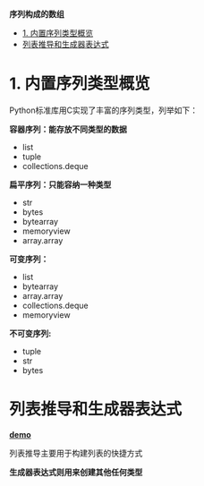 **序列构成的数组**

- [1. 内置序列类型概览](#1-内置序列类型概览)
- [列表推导和生成器表达式](#列表推导和生成器表达式)

# 1. 内置序列类型概览

Python标准库用C实现了丰富的序列类型，列举如下：

**容器序列：能存放不同类型的数据**
- list
- tuple
- collections.deque

**扁平序列：只能容纳一种类型**
- str
- bytes
- bytearray
- memoryview
- array.array

**可变序列：**
- list
- bytearray
- array.array
- collections.deque
- memoryview

**不可变序列:**
- tuple
- str
- bytes

# 列表推导和生成器表达式
**[demo](../第二章/listcomps_and_genexps.ipynb)**

列表推导主要用于构建列表的快捷方式

**生成器表达式则用来创建其他任何类型**